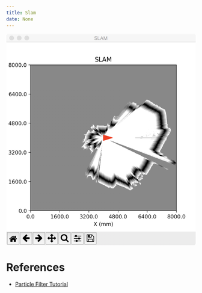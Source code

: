```yaml
---
title: Slam
date: None
---
```


![](slam.png)


# References

- [Particle Filter Tutorial](particletutorial.pdf)
